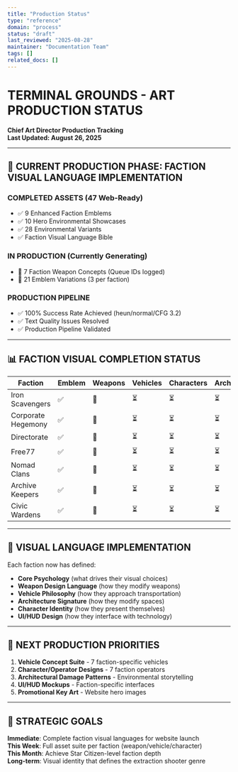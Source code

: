 ```yaml
---
title: "Production Status"
type: "reference"
domain: "process"
status: "draft"
last_reviewed: "2025-08-28"
maintainer: "Documentation Team"
tags: []
related_docs: []
---
```


# TERMINAL GROUNDS - ART PRODUCTION STATUS
**Chief Art Director Production Tracking**  
**Last Updated: August 26, 2025**

---

## 🎯 CURRENT PRODUCTION PHASE: FACTION VISUAL LANGUAGE IMPLEMENTATION

### COMPLETED ASSETS (47 Web-Ready)
- ✅ 9 Enhanced Faction Emblems
- ✅ 10 Hero Environmental Showcases  
- ✅ 28 Environmental Variants
- ✅ Faction Visual Language Bible

### IN PRODUCTION (Currently Generating)
- 🔄 7 Faction Weapon Concepts (Queue IDs logged)
- 🔄 21 Emblem Variations (3 per faction)

### PRODUCTION PIPELINE
- ✅ 100% Success Rate Achieved (heun/normal/CFG 3.2)
- ✅ Text Quality Issues Resolved
- ✅ Production Pipeline Validated

---

## 📊 FACTION VISUAL COMPLETION STATUS

| Faction | Emblem | Weapons | Vehicles | Characters | Architecture |
|---------|--------|---------|----------|------------|--------------|
| Iron Scavengers | ✅ | 🔄 | ⏳ | ⏳ | ⏳ |
| Corporate Hegemony | ✅ | 🔄 | ⏳ | ⏳ | ⏳ |
| Directorate | ✅ | 🔄 | ⏳ | ⏳ | ⏳ |
| Free77 | ✅ | 🔄 | ⏳ | ⏳ | ⏳ |
| Nomad Clans | ✅ | 🔄 | ⏳ | ⏳ | ⏳ |
| Archive Keepers | ✅ | 🔄 | ⏳ | ⏳ | ⏳ |
| Civic Wardens | ✅ | 🔄 | ⏳ | ⏳ | ⏳ |

---

## 🎨 VISUAL LANGUAGE IMPLEMENTATION

Each faction now has defined:
- **Core Psychology** (what drives their visual choices)
- **Weapon Design Language** (how they modify weapons)
- **Vehicle Philosophy** (how they approach transportation)
- **Architecture Signature** (how they modify spaces)
- **Character Identity** (how they present themselves)
- **UI/HUD Design** (how they interface with technology)

---

## 📅 NEXT PRODUCTION PRIORITIES

1. **Vehicle Concept Suite** - 7 faction-specific vehicles
2. **Character/Operator Designs** - 7 faction operators
3. **Architectural Damage Patterns** - Environmental storytelling
4. **UI/HUD Mockups** - Faction-specific interfaces
5. **Promotional Key Art** - Website hero images

---

## 🚀 STRATEGIC GOALS

**Immediate**: Complete faction visual languages for website launch  
**This Week**: Full asset suite per faction (weapon/vehicle/character)  
**This Month**: Achieve Star Citizen-level faction depth  
**Long-term**: Visual identity that defines the extraction shooter genre